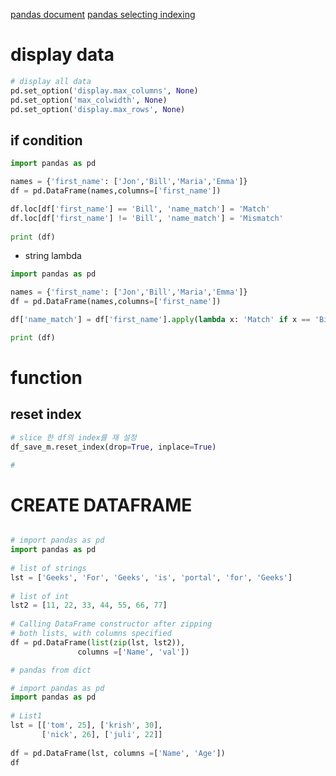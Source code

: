 [pandas document](!https://pandas.pydata.org/pandas-docs/stable/user_guide/reshaping.html)
[pandas selecting indexing](!https://pandas.pydata.org/pandas-docs/stable/user_guide/indexing.html#indexing-and-selecting-data)


# display data
```python
# display all data 
pd.set_option('display.max_columns', None)
pd.set_option('max_colwidth', None)
pd.set_option('display.max_rows', None)


```

## if condition
```py
import pandas as pd

names = {'first_name': ['Jon','Bill','Maria','Emma']}
df = pd.DataFrame(names,columns=['first_name'])

df.loc[df['first_name'] == 'Bill', 'name_match'] = 'Match'  
df.loc[df['first_name'] != 'Bill', 'name_match'] = 'Mismatch'  
 
print (df)
```
- string lambda

```py
import pandas as pd

names = {'first_name': ['Jon','Bill','Maria','Emma']}
df = pd.DataFrame(names,columns=['first_name'])

df['name_match'] = df['first_name'].apply(lambda x: 'Match' if x == 'Bill' else 'Mismatch')

print (df)
```


# function 


## reset index
```python
# slice 한 df의 index를 재 설정
df_save_m.reset_index(drop=True, inplace=True)

# 

```



# CREATE DATAFRAME


```py

# import pandas as pd
import pandas as pd
  
# list of strings
lst = ['Geeks', 'For', 'Geeks', 'is', 'portal', 'for', 'Geeks']
  
# list of int
lst2 = [11, 22, 33, 44, 55, 66, 77]
  
# Calling DataFrame constructor after zipping
# both lists, with columns specified
df = pd.DataFrame(list(zip(lst, lst2)),
               columns =['Name', 'val'])
```

```py
# pandas from dict 

# import pandas as pd
import pandas as pd 
    
# List1 
lst = [['tom', 25], ['krish', 30],
       ['nick', 26], ['juli', 22]]
    
df = pd.DataFrame(lst, columns =['Name', 'Age'])
df
```